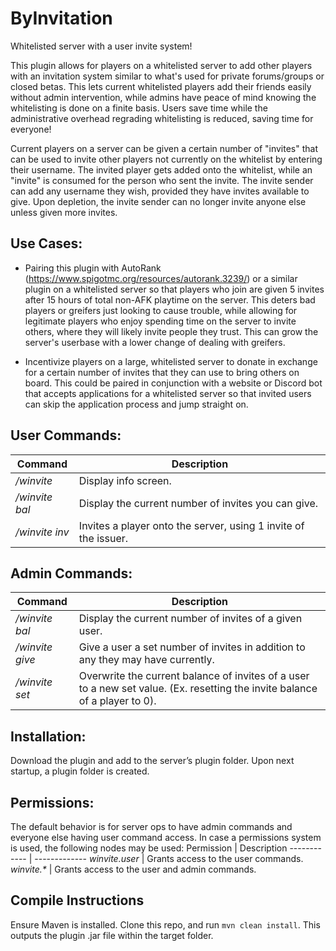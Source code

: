 # ByInvitation
Whitelisted server with a user invite system!
 
This plugin allows for players on a whitelisted server to add other players with an invitation system similar to what's used for private forums/groups or closed betas. This lets current whitelisted players add their friends easily without admin intervention, while admins have peace of mind knowing the whitelisting is done on a finite basis. Users save time while the administrative overhead regrading whitelisting is reduced, saving time for everyone!

Current players on a server can be given a certain number of "invites" that can be used to invite other players not currently on the whitelist by entering their username. The invited player gets added onto the whitelist, while an "invite" is consumed for the person who sent the invite. The invite sender can add any username they wish, provided they have invites available to give. Upon depletion, the invite sender can no longer invite anyone else unless given more invites.

## Use Cases:
* Pairing this plugin with AutoRank (https://www.spigotmc.org/resources/autorank.3239/) or a similar plugin on a whitelisted server so that players who join are given 5 invites after 15 hours of total non-AFK playtime on the server. This deters bad players or greifers just looking to cause trouble, while allowing for legitimate players who enjoy spending time on the server to invite others, where they will likely invite people they trust. This can grow the server's userbase with a lower change of dealing with greifers.

* Incentivize players on a large, whitelisted server to donate in exchange for a certain number of invites that they can use to bring others on board. This could be paired in conjunction with a website or Discord bot that accepts applications for a whitelisted server so that invited users can skip the application process and jump straight on.

## User Commands:
Command | Description
------------ | -------------
*/winvite* | Display info screen.
*/winvite bal* | Display the current number of invites you can give.
*/winvite inv <username>* | Invites a player onto the server, using 1 invite of the issuer.

## Admin Commands:
Command | Description
------------ | -------------
*/winvite bal <username>* | Display the current number of invites of a given user.
*/winvite give <username> <num>* | Give a user a set number of invites in addition to any they may have currently.
*/winvite set <username> <num>* | Overwrite the current balance of invites of a user to a new set value. (Ex. resetting the invite balance of a player to 0).

## Installation:

Download the plugin and add to the server’s plugin folder. Upon next startup, a plugin folder is created.

## Permissions:
The default behavior is for server ops to have admin commands and everyone else having user command access. In case a permissions system is used, the following nodes may be used:
Permission | Description
------------ | -------------
*winvite.user* | Grants access to the user commands.
*winvite.\** | Grants access to the user and admin commands.

## Compile Instructions
Ensure Maven is installed. Clone this repo, and run
```mvn clean install```.
This outputs the plugin .jar file within the target folder.
